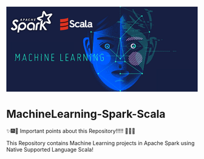 ![SparkScalaML](Images/ScalaSparkML.png)

# MachineLearning-Spark-Scala

:sparkles::fireworks::tada: Important points about this Repository!!!!! :tada::fireworks::sparkles:

This Repository contains Machine Learning projects in Apache Spark using Native Supported Language Scala!
